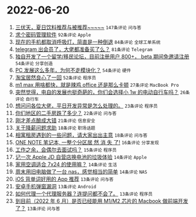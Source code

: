 # 2022-06-20

1. [三伏天，夏日饮料推荐与被推荐~~~~~](https://www.v2ex.com/t/860766) `147条评论` `问与答`
1. [求个密码管理软件](https://www.v2ex.com/t/860837) `92条评论` `Apple`
1. [现在的手机都取消呼吸灯，简直是一种倒退](https://www.v2ex.com/t/860816) `84条评论` `全球工单系统`
1. [telegram 出会员了，大佬都准备买了么？](https://www.v2ex.com/t/860760) `81条评论` `Telegram`
1. [独自开发了一个留学/移民论坛，目前注册用户 800+， beta 期间免邀请注册](https://www.v2ex.com/t/860771) `54条评论` `分享创造`
1. [PC 发展这么多年，为何不走模块化？](https://www.v2ex.com/t/860839) `54条评论` `硬件`
1. [淘宝居然良心了一回](https://www.v2ex.com/t/860827) `52条评论` `程序员`
1. [m1 max 用啥都快，就是辣鸡 office 还是那么卡顿](https://www.v2ex.com/t/860795) `27条评论` `MacBook Pro`
1. [突然觉得，电自的发展也挺奇葩的，你们会选择小 1w 的电动自行车吗？](https://www.v2ex.com/t/860870) `26条评论` `自行车`
1. [想问问各位大佬，平日开发异常是怎么处理的。](https://www.v2ex.com/t/860900) `23条评论` `程序员`
1. [你们地区的二手房跌了多少？](https://www.v2ex.com/t/860838) `22条评论` `问与答`
1. [刚才差点酿成大错](https://www.v2ex.com/t/860777) `21条评论` `信息安全`
1. [关于降薪问题求助](https://www.v2ex.com/t/860879) `18条评论` `职场话题`
1. [相寓租房遇到的一些问题，请大家出出主意](https://www.v2ex.com/t/860824) `18条评论` `问与答`
1. [ONE NOTE 笔记本, 一整个分区居 然 消 失 了!](https://www.v2ex.com/t/860787) `16条评论` `分享发现`
1. [工作之余，会偶尔去面试吗？](https://www.v2ex.com/t/860878) `15条评论` `程序员`
1. [记一次 Apple JD 自营店换电池的垃圾体验](https://www.v2ex.com/t/860911) `14条评论` `Apple`
1. [家用空调适合 7x24 的使用嘛？](https://www.v2ex.com/t/860907) `14条评论` `生活`
1. [周末用旧电脑做了一台 nas，感觉相当的简单](https://www.v2ex.com/t/860801) `14条评论` `NAS`
1. [iOS 背单词好用的 App 推荐](https://www.v2ex.com/t/860844) `13条评论` `问与答`
1. [安卓手机弹窗漏洞](https://www.v2ex.com/t/860826) `13条评论` `Android`
1. [如何代理一个代理服务器？连提问都不会了。](https://www.v2ex.com/t/860785) `13条评论` `程序员`
1. [到目前（2022 年 6 月）是否已经能用 M1/M2 芯片的 Macbook 做前端开发了？](https://www.v2ex.com/t/860763) `13条评论` `问与答`
